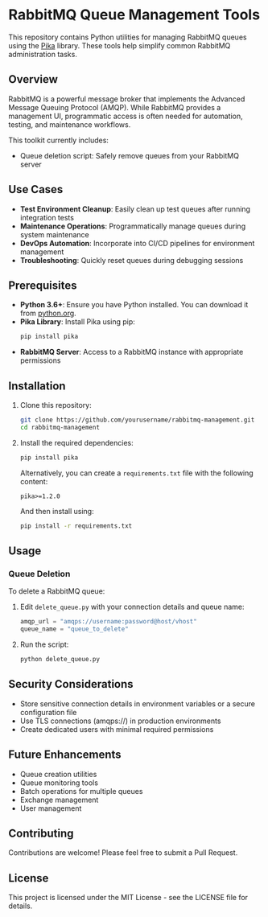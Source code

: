 # RabbitMQ Queue Management Tools

This repository contains Python utilities for managing RabbitMQ queues using the [Pika](https://pika.readthedocs.io/) library. These tools help simplify common RabbitMQ administration tasks.

## Overview

RabbitMQ is a powerful message broker that implements the Advanced Message Queuing Protocol (AMQP). While RabbitMQ provides a management UI, programmatic access is often needed for automation, testing, and maintenance workflows.

This toolkit currently includes:
- Queue deletion script: Safely remove queues from your RabbitMQ server

## Use Cases

- **Test Environment Cleanup**: Easily clean up test queues after running integration tests
- **Maintenance Operations**: Programmatically manage queues during system maintenance
- **DevOps Automation**: Incorporate into CI/CD pipelines for environment management
- **Troubleshooting**: Quickly reset queues during debugging sessions

## Prerequisites

- **Python 3.6+**: Ensure you have Python installed. You can download it from [python.org](https://www.python.org/downloads/).
- **Pika Library**: Install Pika using pip:
  ```bash
  pip install pika
  ```
- **RabbitMQ Server**: Access to a RabbitMQ instance with appropriate permissions

## Installation

1. Clone this repository:
   ```bash
   git clone https://github.com/yourusername/rabbitmq-management.git
   cd rabbitmq-management
   ```

2. Install the required dependencies:
   ```bash
   pip install pika
   ```

   Alternatively, you can create a `requirements.txt` file with the following content:
   ```
   pika>=1.2.0
   ```
   
   And then install using:
   ```bash
   pip install -r requirements.txt
   ```

## Usage

### Queue Deletion

To delete a RabbitMQ queue:

1. Edit `delete_queue.py` with your connection details and queue name:
   ```python
   amqp_url = "amqps://username:password@host/vhost"
   queue_name = "queue_to_delete"
   ```

2. Run the script:
   ```bash
   python delete_queue.py
   ```

## Security Considerations

- Store sensitive connection details in environment variables or a secure configuration file
- Use TLS connections (amqps://) in production environments
- Create dedicated users with minimal required permissions

## Future Enhancements

- Queue creation utilities
- Queue monitoring tools
- Batch operations for multiple queues
- Exchange management
- User management

## Contributing

Contributions are welcome! Please feel free to submit a Pull Request.

## License

This project is licensed under the MIT License - see the LICENSE file for details.

